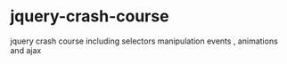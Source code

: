 # jquery-crash-course
jquery  crash  course including selectors manipulation events , animations and ajax 
